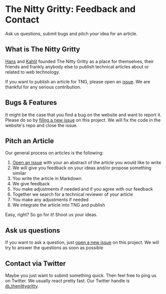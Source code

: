 # The Nitty Gritty: Feedback and Contact

Ask us questions, submit bugs and pitch your idea for an article.

## What is The Nitty Gritty

[Hans](https://github.com/drublic) and [Kahlil](https://github.com/kahlil)
founded The Nitty Gritty as a place for themselves, their friends and frankly
anybody else to publish technical articles about or related to web technology.

If you want to publish an article for TNG, please open an
[issue](//github.com/thenittygritty/feedback/issues/new). We are thankful for
any serious contribution.

## Bugs & Features

It might be the case that you find a bug on the website and want to report it.
Please do so by
[filing a new issue](//github.com/thenittygritty/feedback/issues/new) on this
project. We will fix the code in the website's repo and close the issue.

## Pitch an Article

Our general process on articles is the following:

1. [Open an issue](//github.com/thenittygritty/feedback/issues/new) with your an
   abstract of the article you would like to write
2. We will give you feedback on your ideas and/or propose something similar
3. You write the article in Markdown
4. We give feedback
5. You make adjustments if needed and if you agree with our feedback
6. Together we search for a technical reviewer of your article
7. You make any adjustments if needed
8. We integrate the article into TNG and publish

Easy, right? So go for it! Shoot us your ideas.

## Ask us questions

If you want to ask a question, just
[open a new issue](//github.com/thenittygritty/feedback/issues/new) on this
project. We will try to answer the questions as soon as possible

## Contact via Twitter

Maybe you just want to submit something quick. Then feel free to ping us on
Twitter. We usually react pretty fast. Our Twitter handle is
[@_thenittygritty](https://twitter.com/_thenittygritty).
